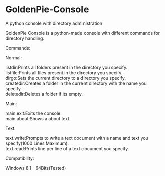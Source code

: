 # GoldenPie-Console
A python console with directory administration

GoldenPie Console is a python-made console with different commands for directory handling.

Commands:

Normal:

listdir:Prints all folders present in the directory you specify.\
listfile:Prints all files present in the directory you specify.\
dirgo:Sets the current directory to a directory you specify.\
createdir:Creates a folder in the current directory with the name you specify.\
deletedir:Deletes a folder if its empty.

Main:

main.exit:Exits the console.\
main.about:Shows a about text.

Text:

text.write:Prompts to write a text document with a name and text you specify(1000 Lines Maximum).\
text.read:Prints line per line of a text document you specify.

Compatibility:

Windows 8.1 - 64Bits(Tested)

